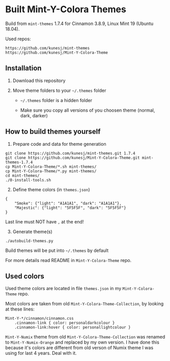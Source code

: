 Built Mint-Y-Colora Themes
==========================

Build from `mint-themes` 1.7.4 for Cinnamon 3.8.9, Linux Mint 19 (Ubuntu 18.04).

Used repos:

	https://github.com/kunesj/mint-themes
	https://github.com/kunesj/Mint-Y-Colora-Theme


Installation
------------

1. Download this repository

2. Move theme folders to your `~/.themes` folder

    - `~/.themes` folder is a hidden folder

    - Make sure you copy all versions of you choosen theme (normal, dark, darker)


How to build themes yourself
----------------------------

1. Prepare code and data for theme generation
```
git clone https://github.com/kunesj/mint-themes.git 1.7.4
git clone https://github.com/kunesj/Mint-Y-Colora-Theme.git mint-themes-1.7.4
cp Mint-Y-Colora-Theme/*.sh mint-themes/
cp Mint-Y-Colora-Theme/*.py mint-themes/
cd mint-themes/
./0-install-tools.sh
```

2. Define theme colors (in `themes.json`)
```
{
    "Smoke": {"light": "A1A1A1", "dark": "A1A1A1"},
    "Majestic": {"light": "5F5F5F", "dark": "5F5F5F"}
}
```
Last line must NOT have `,` at the end!

3. Generate theme(s)
```
./autobuild-themes.py
```
Build themes will be put into `~/.themes` by default

For more details read README in `Mint-Y-Colora-Theme` repo.


Used colors
-----------
Used theme colors are located in file `themes.json` in my `Mint-Y-Colora-Theme` repo.

Most colors are taken from old `Mint-Y-Colora-Theme-Collection`, by looking at these lines:
```
Mint-Y-*/cinnamon/cinnamon.css
	.cinnamon-link { color: personaldarkcolour }
	.cinnamon-link:hover { color: personallightcolour }
```

`Mint-Y-Numix` theme from old `Mint-Y-Colora-Theme-Collection` was renamed to `Mint-Y-Numix-Orange` and replaced by my own version.
I have done this because it's colors are different from old verson of Numix theme I was using for last 4 years.
Deal with it.
